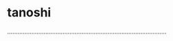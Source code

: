 # tanoshi

............................................................................................